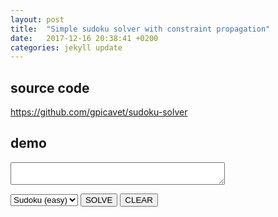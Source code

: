 ```yaml
---
layout: post
title:  "Simple sudoku solver with constraint propagation"
date:   2017-12-16 20:38:41 +0200
categories: jekyll update
---
```


## source code
https://github.com/gpicavet/sudoku-solver
## demo
<style>
 table {
  border-collapse:collapse;
 }
 table input[type="text"] {
    font-size:20px;
    width: 26px;
    text-align: center;
 }
 table input[type="text"].solved {
    color:red;
 }
 td.c9:nth-of-type(3n), 
 td.c16:nth-of-type(4n) {
  border-right: 2px solid black;
 }
 td.c9:first-of-type,
 td.c16:first-of-type {
  border-left: 2px solid black;
 }
 tr.c9:nth-of-type(3n), 
 tr.c16:nth-of-type(4n) {
  border-bottom: 2px solid black;
 }
 tr.c9:first-of-type,
 tr.c16:first-of-type {
  border-top: 2px solid black;
 } 
 </style>

<p>
<div id="board"></div>
</p>

<p>

<textarea id="message" cols="40"></textarea>

</p>

<p>
 <select id="boardtype" onchange="boardselect()">
    <option value="easy">Sudoku (easy)</option>
    <option value="hard">Sudoku (hard)</option>
    <option value="alphadoku">Alphadoku</option>
 </select>
 <button onclick="solve()">SOLVE</button>
 <button onclick="clean()">CLEAR</button>
</p>

<script type="text/javascript">
   var boards = {
    "easy":[
       ["3", "9", "2", "8", " ", " ", "6", "1", "4"],
       [" ", " ", " ", "3", " ", "6", " ", " ", "9"],
       [" ", "4", " ", " ", "1", "2", " ", "7", " "],
       [" ", " ", "7", " ", " ", "3", " ", "2", " "],
       ["8", "3", " ", " ", " ", " ", " ", "9", "6"],
       [" ", "2", " ", "6", " ", " ", "1", " ", " "],
       [" ", "6", " ", "5", "3", " ", " ", "8", " "],
       ["2", " ", " ", "7", " ", "9", " ", " ", " "],
       ["9", "1", "5", " ", " ", "4", "3", "6", "7"]
      ],
     "hard":[
       ["8", " ", " ", " ", " ", " ", " ", " ", " "],
       [" ", " ", "3", "6", " ", " ", " ", " ", " "],
       [" ", "7", " ", " ", "9", " ", "2", " ", " "],
       [" ", "5", " ", " ", " ", "7", " ", " ", " "],
       [" ", " ", " ", " ", "4", "5", "7", " ", " "],
       [" ", " ", " ", "1", " ", " ", " ", "3", " "],
       [" ", " ", "1", " ", " ", " ", " ", "6", "8"],
       [" ", " ", "8", "5", " ", " ", " ", "1", " "],
       [" ", "9", " ", " ", " ", " ", "4", " ", " "]
     ],
    "alphadoku":[
       [" ", "E", " ", " ",  "4", " ", " ", " ",  " ", " ", "2", "3",  " ", " ", "G", "7"],
       ["8", " ", " ", " ",  " ", "5", " ", "1",  " ", "4", "D", " ",  " ", " ", "2", "A"],
       ["G", "3", " ", " ",  "B", " ", " ", " ",  "7", "1", " ", "8",  " ", "5", " ", " "],
       [" ", " ", "7", " ",  " ", " ", "D", "A",  "C", "E", " ", " ",  " ", " ", " ", " "],

       ["6", "A", "E", " ",  "7", " ", "3", " ",  " ", " ", " ", "G",  " ", "9", " ", "5"],
       [" ", " ", " ", " ",  "F", "1", "G", " ",  "3", " ", "B", " ",  " ", " ", "7", "E"],
       [" ", "1", "4", " ",  " ", "8", "A", " ",  "E", "D", " ", " ",  "2", "B", "F", " "],
       [" ", " ", " ", " ",  " ", "4", " ", " ",  " ", "C", "A", " ",  "D", "G", " ", " "],

       ["B", " ", "2", "C",  "E", " ", " ", "5",  " ", " ", " ", " ",  "A", " ", "D", " "],
       ["3", " ", "8", " ",  "6", " ", "4", " ",  " ", "9", "5", "B",  "F", " ", " ", " "],
       ["1", " ", " ", " ",  " ", "2", " ", " ",  "D", "G", "E", " ",  " ", " ", "4", " "],
       [" ", " ", " ", " ",  "1", " ", "B", "G",  " ", " ", "7", "F",  " ", "C", " ", "6"],

       ["C", " ", " ", "B",  " ", " ", " ", "6",  " ", " ", " ", " ",  " ", " ", " ", " "],
       [" ", "7", " ", " ",  " ", " ", "5", "C",  " ", "3", " ", "2",  "8", " ", " ", " "],
       [" ", "2", "1", " ",  " ", " ", " ", " ",  " ", "B", " ", "A",  " ", "6", " ", "D"],
       [" ", " ", " ", "D",  " ", "B", "8", "7",  " ", " ", " ", "E",  " ", "3", "A", " "]
    ]
  }

   function renderTable(id, board, solved) {
       var css="c"+board.length;
       var html = " ";
       html += "<table data-size=" + board.length +" >";
       for (var i = 0; i < board.length; i++) {
           html += "<tr class=\""+css+"\">";
           for (var j = 0; j < board.length; j++) {

               var iid = "cell_" + i + "_" + j;
               var ivalue = board[i][j].trim();
               var icss = "";
               if(ivalue === "." && solved) {
                 ivalue = solved[i][j];
                 icss="solved"; 
               }

               html += "<td class=\""+css+"\">";
               html += "<input type=\"text\" value=\"" + ivalue + "\" id=\""+iid+"\" maxlength=1 size=1 class=\""+icss+"\" />"
               html += "</td>";
           }
           html += "</tr>";
       }
       html += "</table>";
       document.querySelector(id).innerHTML = html;
   }

   function jsonFromTable(id) {
       var size = document.querySelector(id + " table").getAttribute("data-size");
       var regex = size === 9 ? /[1-9]/ : /[1-9A-G]/;
       var b = [];
       for (var i = 0; i < size; i++) {
           var r = [];
           b.push(r);
           for (var j = 0; j < size; j++) {
               v = document.querySelector("#cell_" + i + "_" + j).value;
               if (! regex.test(v)) {
                   v = ".";
               }
               r.push(v);
           }
       }
       return b;
   }

   function boardselect() {
      var boardtype = document.querySelector("#boardtype");
      var boardname = boardtype.options[boardtype.selectedIndex].value;
      var board = boards[boardname];
      renderTable("#board",board, null);
   }

   function solve() {
       var b = jsonFromTable("#board");
       try {
           var solver = new SudokuSolver();
           var solved = solver.solve(b);
           renderTable("#board", b, solved);
           document.querySelector("#message").value = "Solved in " + solver.stats.time + " ms, " + solver.stats.tests + " tests, " + solver.stats.backtracks + " backtracks";
       } catch (e) {
           if (e === "invalid board")
               document.querySelector("#message").value = "Invalid board!";
           else
               document.querySelector("#message").value = "error : " + e;
       }
   }

   function clean() {
       var size = document.querySelector("#board table").getAttribute("data-size");
       var board=[];
       for (var i = 0; i < size; i++) {
           var row=[];
           board.push(row);
           for (var j = 0; j < size; j++) {
               row.push(" ");
           }
       }
       renderTable("#board", board, null);

   }

   boardselect();
</script>
